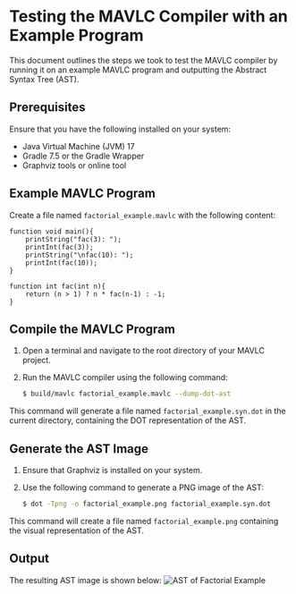 # Testing the MAVLC Compiler with an Example Program

This document outlines the steps we took to test the MAVLC compiler by running it on an example MAVLC program and outputting the Abstract Syntax Tree (AST).

## Prerequisites

Ensure that you have the following installed on your system:
- Java Virtual Machine (JVM) 17
- Gradle 7.5 or the Gradle Wrapper
- Graphviz tools or online tool

## Example MAVLC Program

Create a file named `factorial_example.mavlc` with the following content:

```mavlc
function void main(){
    printString("fac(3): ");
    printInt(fac(3));
    printString("\nfac(10): ");
    printInt(fac(10));
}

function int fac(int n){
    return (n > 1) ? n * fac(n-1) : -1;
}
```

## Compile the MAVLC Program

1. Open a terminal and navigate to the root directory of your MAVLC project.
2. Run the MAVLC compiler using the following command:

    ```sh
    $ build/mavlc factorial_example.mavlc --dump-dot-ast
    ```

This command will generate a file named `factorial_example.syn.dot` in the current directory, containing the DOT representation of the AST.

## Generate the AST Image

1. Ensure that Graphviz is installed on your system.
2. Use the following command to generate a PNG image of the AST:

    ```sh
    $ dot -Tpng -o factorial_example.png factorial_example.syn.dot
    ```

This command will create a file named `factorial_example.png` containing the visual representation of the AST.

## Output

The resulting AST image is shown below:
![AST of Factorial Example](https://github.com/user-attachments/assets/129fdea9-a5a6-4e81-baf0-924e2510fc74)
